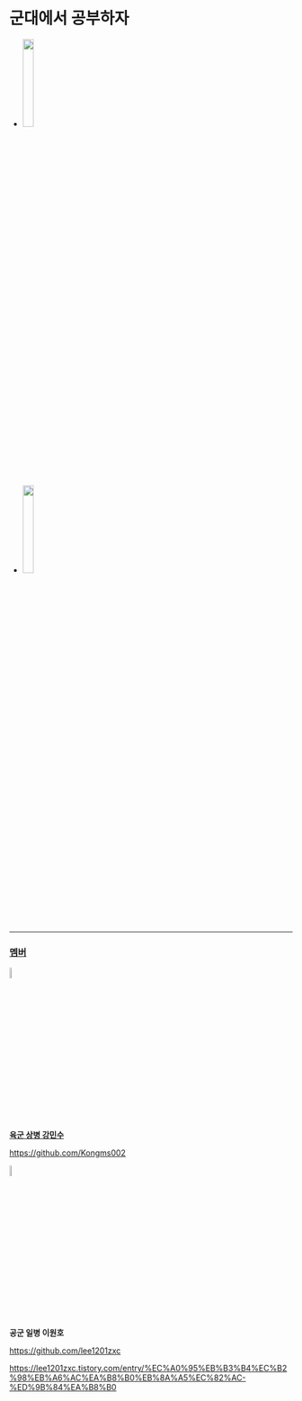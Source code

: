 # **군대에서 공부하자**

+ <A href = "https://www.acmicpc.net/"><img src="https://user-images.githubusercontent.com/95333770/209754645-71756d50-af2a-48cc-bd06-5efd2e402a4b.png"  width="20%" height="20%"/>

+ <A href = "https://leetcode.com/"><img src="https://user-images.githubusercontent.com/95333770/209754661-75bff64e-13cf-4952-871e-c4ea30edb3a9.png"  width="20%" height="20%"/>



***

### 멤버 


<img src="https://user-images.githubusercontent.com/95333770/209754691-ba90ea62-65e4-433f-a9c0-67f3bd0fd927.jpg"  width="7%" height="7%"/>

**육군 상병 강민수**

<https://github.com/Kongms002>

<img src="https://user-images.githubusercontent.com/95333770/209754680-2955fb0c-b7d9-440e-970d-a5ecb9df455b.png" width="7%" height="7%"/>

**공군 일병 이원호**

<https://github.com/lee1201zxc>

  https://lee1201zxc.tistory.com/entry/%EC%A0%95%EB%B3%B4%EC%B2%98%EB%A6%AC%EA%B8%B0%EB%8A%A5%EC%82%AC-%ED%9B%84%EA%B8%B0
